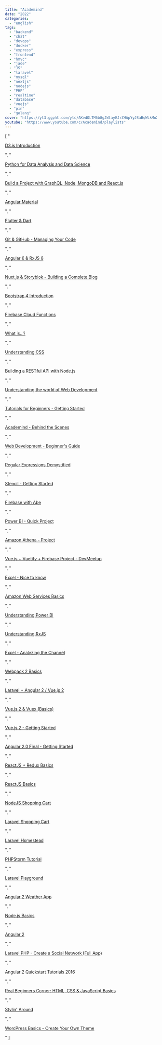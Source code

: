 ```yaml
---
title: "Academind"
date: "2022"
categories:
  - "english"
tags:
  - "backend"
  - "chat"
  - "devops"
  - "docker"
  - "express"
  - "frontend"
  - "hmvc"
  - "jade"
  - "JS"
  - "laravel"
  - "mysql"
  - "nextjs"
  - "nodejs"
  - "PHP"
  - "realtime"
  - "database"
  - "vuejs"
  - "pin"
  - "golang"
cover: "https://yt3.ggpht.com/ytc/AKedOLTM6bGgJWtayEJrZHApYyJSaBqWLkMnXixAVvc85Q=s88-c-k-c0x00ffffff-no-rj"
youtube: "https://www.youtube.com/c/Academind/playlists"
---
```


[
"<p><a href='https://www.youtube.com/watch?v=TOJ9yjvlapY&list=PL55RiY5tL51r1NlkJLzVhui1S480gnuNG'>D3.js Introduction</a></p>",
"<p><a href='https://www.youtube.com/watch?v=cXP_i5-nTXg&list=PL55RiY5tL51o5jBXR1h2JvFm0L-fbThG4'>Python for Data Analysis and Data Science</a></p>",
"<p><a href='https://www.youtube.com/watch?v=7giZGFDGnkc&list=PL55RiY5tL51rG1x02Yyj93iypUuHYXcB_'>Build a Project with GraphQL, Node, MongoDB and React.js</a></p>",
"<p><a href='https://www.youtube.com/watch?v=u679SQsfRVM&list=PL55RiY5tL51p2R1L8sxaYlzmWh6yIrX8k'>Angular Material</a></p>",
"<p><a href='https://www.youtube.com/watch?v=GLSG_Wh_YWc&list=PL55RiY5tL51qKxC472MY2ayxJTze5Qb7T'>Flutter & Dart</a></p>",
"<p><a href='https://www.youtube.com/watch?v=_OZVJpLHUaI&list=PL55RiY5tL51poFMpbva1IqfO-pylwSNsN'>Git & GitHub - Managing Your Code</a></p>",
"<p><a href='https://www.youtube.com/watch?v=Xr5l7lT--YU&list=PL55RiY5tL51rVUDwCCUenDe4sEuw5RtsI'>Angular 6 & RxJS 6</a></p>",
"<p><a href='https://www.youtube.com/watch?v=Dc_5BpIB4X4&list=PL55RiY5tL51pk1RvaQOxI6sJ-yZzExzJn'>Nuxt.js & Storyblok - Building a Complete Blog</a></p>",
"<p><a href='https://www.youtube.com/watch?v=7g8Gg2QVdeU&list=PL55RiY5tL51rLqH4-8LBVlUTIFF70dxhb'>Bootstrap 4 Introduction</a></p>",
"<p><a href='https://www.youtube.com/watch?v=qcECaRgU4uI&list=PL55RiY5tL51r5jyQoPZhwLueLpPeAV6P9'>Firebase Cloud Functions</a></p>",
"<p><a href='https://www.youtube.com/watch?v=b9gnX62ZMTU&list=PL55RiY5tL51qXR-9ypW3HyzyWKpuuglKg'>What is...?</a></p>",
"<p><a href='https://www.youtube.com/watch?v=wmAP2xvNs08&list=PL55RiY5tL51q6KKXoA0_CIskaTSJEM1fN'>Understanding CSS</a></p>",
"<p><a href='https://www.youtube.com/watch?v=0oXYLzuucwE&list=PL55RiY5tL51q4D-B63KBnygU6opNPFk_q'>Building a RESTful API with Node.js</a></p>",
"<p><a href='https://www.youtube.com/watch?v=6HYkN84PGfk&list=PL55RiY5tL51oH-HxUXBHendOUj0BFfnQF'>Understanding the world of Web Development</a></p>",
"<p><a href='https://www.youtube.com/watch?v=pgAvVxowaYU&list=PL55RiY5tL51qLY6Yriev2bO9AF0gdvpbb'>Tutorials for Beginners - Getting Started</a></p>",
"<p><a href='https://www.youtube.com/watch?v=RqZqmTUOaUo&list=PL55RiY5tL51prl41XFcxzgf-c0ReJgpXh'>Academind - Behind the Scenes</a></p>",
"<p><a href='https://www.youtube.com/watch?v=OxOx3WI3Df4&list=PL55RiY5tL51rv_vo3TM3Byu71RYchX_l_'>Web Development - Beginner's Guide</a></p>",
"<p><a href='https://www.youtube.com/watch?v=0LKdKixl5Ug&list=PL55RiY5tL51ryV3MhCbH8bLl7O_RZGUUE'>Regular Expressions Demystified</a></p>",
"<p><a href='https://www.youtube.com/watch?v=MqMYaT1GlWY&list=PL55RiY5tL51pIQNcOLDjnaQJYuj_GjVSz'>Stencil - Getting Started</a></p>",
"<p><a href='https://www.youtube.com/watch?v=mi1GtQ5xn2M&list=PL55RiY5tL51rNAfZuWt-PPSDZ8jqjxGNe'>Firebase with Abe</a></p>",
"<p><a href='https://www.youtube.com/watch?v=j18T8DI6nlI&list=PL55RiY5tL51rmBCqfgJThY7ImP4xGz2OP'>Power BI - Quick Project</a></p>",
"<p><a href='https://www.youtube.com/watch?v=bfhC5nn9xWE&list=PL55RiY5tL51rZooHydslYclCYio7eoC66'>Amazon Athena - Project</a></p>",
"<p><a href='https://www.youtube.com/watch?v=FXY1UyQfSFw&list=PL55RiY5tL51qxUbODJG9cgrsVd7ZHbPrt'>Vue.js + Vuetify + Firebase Project - DevMeetup</a></p>",
"<p><a href='https://www.youtube.com/watch?v=d4ZwFaWo-Xg&list=PL55RiY5tL51oBO9sNp69MXHwGekkhMwB1'>Excel - Nice to know</a></p>",
"<p><a href='https://www.youtube.com/watch?v=zYOOY_DVnjo&list=PL55RiY5tL51pgPovJKg6HFMFqiGNSZtQ5'>Amazon Web Services Basics</a></p>",
"<p><a href='https://www.youtube.com/watch?v=vhBwvC-h5Bg&list=PL55RiY5tL51rwV9u3BihjI6s1ncsw2WNr'>Understanding Power BI</a></p>",
"<p><a href='https://www.youtube.com/watch?v=T9wOu11uU6U&list=PL55RiY5tL51pHpagYcrN9ubNLVXF8rGVi'>Understanding RxJS</a></p>",
"<p><a href='https://www.youtube.com/watch?v=nFTcnjMldO4&list=PL55RiY5tL51o4JzbIin--4G5A2chf7d-_'>Excel - Analyzing the Channel</a></p>",
"<p><a href='https://www.youtube.com/watch?v=GU-2T7k9NfI&list=PL55RiY5tL51rcCnrOrZixuOsZhAHHy6os'>Webpack 2 Basics</a></p>",
"<p><a href='https://www.youtube.com/watch?v=vu7l574xVao&list=PL55RiY5tL51rrgq6xi67Mc6cwOHXw_nB1'>Laravel + Angular 2 / Vue.js 2</a></p>",
"<p><a href='https://www.youtube.com/watch?v=2CSr2vBApSI&list=PL55RiY5tL51pT0DNJraU93FhMzhXxtDAo'>Vue.js 2 & Vuex (Basics)</a></p>",
"<p><a href='https://www.youtube.com/watch?v=nyJSd6V2DRI&list=PL55RiY5tL51p-YU-Uw90qQH419BM4Iz07'>Vue.js 2 - Getting Started</a></p>",
"<p><a href='https://www.youtube.com/watch?v=nvD2Dvzj8_E&list=PL55RiY5tL51rLeDxRPlE6Hsnss3QDCCKc'>Angular 2.0 Final - Getting Started</a></p>",
"<p><a href='https://www.youtube.com/watch?v=qrsle5quS7A&list=PL55RiY5tL51rrC3sh8qLiYHqUV3twEYU_'>ReactJS + Redux Basics</a></p>",
"<p><a href='https://www.youtube.com/watch?v=JPT3bFIwJYA&list=PL55RiY5tL51oyA8euSROLjMFZbXaV7skS'>ReactJS Basics</a></p>",
"<p><a href='https://www.youtube.com/watch?v=56TizEw2LgI&list=PL55RiY5tL51rajp7Xr_zk-fCFtzdlGKUp'>NodeJS Shopping Cart</a></p>",
"<p><a href='https://www.youtube.com/watch?v=56TizEw2LgI&list=PL55RiY5tL51qUXDyBqx0mKVOhLNFwwxvH'>Laravel Shopping Cart</a></p>",
"<p><a href='https://www.youtube.com/watch?v=0AKMvpbMoH0&list=PL55RiY5tL51rJ9-9XF6ru4rrmyYkgemu4'>Laravel Homestead</a></p>",
"<p><a href='https://www.youtube.com/watch?v=MuTA1I0IID8&list=PL55RiY5tL51o9FnSh0LO_PptFfB5pXG6Q'>PHPStorm Tutorial</a></p>",
"<p><a href='https://www.youtube.com/watch?v=mghrMCsDpug&list=PL55RiY5tL51r_qJPESCy5ScfwTo2klnlW'>Laravel Playground</a></p>",
"<p><a href='https://www.youtube.com/watch?v=r7EhBTPlQkk&list=PL55RiY5tL51rslbEyCA6Gm2mRQ9VJxAYh'>Angular 2 Weather App</a></p>",
"<p><a href='https://www.youtube.com/watch?v=65a5QQ3ZR2g&list=PL55RiY5tL51oGJorjEgl6NVeDbx_fO5jR'>Node.js Basics</a></p>",
"<p><a href='https://www.youtube.com/watch?v=DBjPIabiRNg&list=PL55RiY5tL51qIb5VW2ywbT12UZeqmzBAu'>Angular 2</a></p>",
"<p><a href='https://www.youtube.com/watch?v=_dd4-HEPejU&list=PL55RiY5tL51oloSGk5XdO2MGjPqc0BxGV'>Laravel PHP - Create a Social Network (Full App)</a></p>",
"<p><a href='https://www.youtube.com/watch?v=d6Dp4Dyeke8&list=PL55RiY5tL51olfU2IEqr455EYLkrhmh3n'>Angular 2 Quickstart Tutorials 2016</a></p>",
"<p><a href='https://www.youtube.com/watch?v=8FxVEioS41U&list=PL55RiY5tL51oJMqB1syVpXmQySoJsduFl'>Real Beginners Corner: HTML, CSS & JavaScript Basics</a></p>",
"<p><a href='https://www.youtube.com/watch?v=azlhEegg5LA&list=PL55RiY5tL51q5zdtvyZJd2-ipHaeERn7O'>Stylin' Around</a></p>",
"<p><a href='https://www.youtube.com/watch?v=O5-1NkC-Rvc&list=PL55RiY5tL51o64BoxBC_2UD3PuICq9xHh'>WordPress Basics - Create Your Own Theme</a></p>"
]
